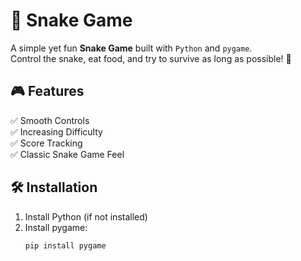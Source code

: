 # 🐍 Snake Game

A simple yet fun **Snake Game** built with `Python` and `pygame`.  
Control the snake, eat food, and try to survive as long as possible! 🚀  

## 🎮 Features
✅ Smooth Controls  
✅ Increasing Difficulty  
✅ Score Tracking  
✅ Classic Snake Game Feel  

## 🛠 Installation
1. Install Python (if not installed)  
2. Install pygame:
   ```bash
   pip install pygame
